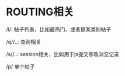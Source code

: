 

ROUTING相关
=================

/l/<ARGUMENT>: 帖子列表，比如最热门、或者是某类别帖子

/q/<TYPE>/..: 查询相关

/s/<TYPE>/..: session相关，比如用于js提交修改浏览记录

/p/<HASH>     单个帖子
